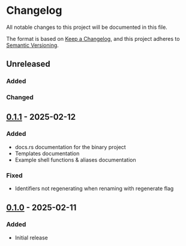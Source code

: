 # Changelog

All notable changes to this project will be documented in this file.

The format is based on [Keep a Changelog](https://keepachangelog.com/en/1.0.0/), and this project adheres to [Semantic Versioning](https://semver.org/spec/v2.0.0.html).

## Unreleased

### Added

### Changed

## [0.1.1] - 2025-02-12

### Added

- docs.rs documentation for the binary project
- Templates documentation
- Example shell functions & aliases documentation

### Fixed

- Identifiers not regenerating when renaming with regenerate flag

## [0.1.0] - 2025-02-11

### Added

- Initial release

[0.1.1]: https://crates.io/crates/dn-cli/0.1.1
[0.1.0]: https://crates.io/crates/dn-cli/0.1.0
